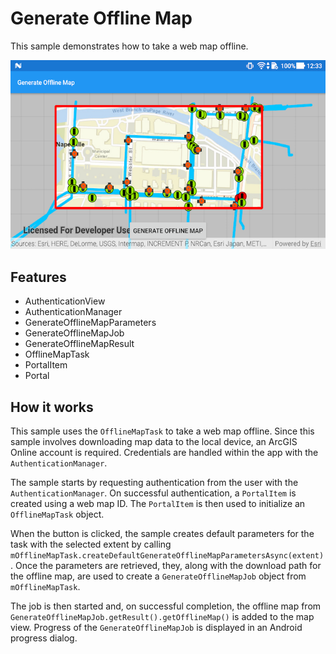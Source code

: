 # Generate Offline Map
This sample demonstrates how to take a web map offline.

![Generate Offline Map](generate-offline-map.png)

## Features
- AuthenticationView
- AuthenticationManager
- GenerateOfflineMapParameters
- GenerateOfflineMapJob
- GenerateOfflineMapResult
- OfflineMapTask
- PortalItem
- Portal

## How it works
This sample uses the `OfflineMapTask` to take a web map offline. Since this sample involves downloading map data to the local device, an ArcGIS Online account is required. Credentials are handled within the app with the `AuthenticationManager`.

The sample starts by requesting authentication from the user with the `AuthenticationManager`. On successful authentication, a `PortalItem` is created using a web map ID. The `PortalItem` is then used to initialize an `OfflineMapTask` object.

When the button is clicked, the sample creates default parameters for the task with the selected extent by calling `mOfflineMapTask.createDefaultGenerateOfflineMapParametersAsync(extent)`. Once the parameters are retrieved, they, along with the download path for the offline map, are used to create a `GenerateOfflineMapJob` object from `mOfflineMapTask`.

The job is then started and, on successful completion, the offline map from `GenerateOfflineMapJob.getResult().getOfflineMap()` is added to the map view. Progress of the `GenerateOfflineMapJob` is displayed in an Android progress dialog.
